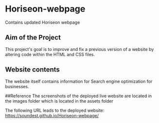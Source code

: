 # Horiseon-webpage
Contains updated Horiseon webpage 

## Aim of the Project
This project's goal is to improve and fix a previous version of a website by altering code within the HTML and CSS files.

## Website contents
The website itself contains information for Search engine optimization for businesses.

##Reference
The screenshots of the deployed live website are located in the images folder which is located in the assets folder

The following URL leads to the deployed website:
https://soundest.github.io/Horiseon-webpage/



